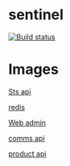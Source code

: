 # sentinel
[![Build status](https://mrtmrcn.visualstudio.com/sentinel/_apis/build/status/sentinel-Azure%20Kubernetes%20Service%20-CI)](https://mrtmrcn.visualstudio.com/sentinel/_build/latest?definitionId=47)


# Images
<p>
<a href="https://hub.docker.com/r/mmercan/sentinel-web-sts/" target="_blank">Sts api</a>
  </p>
  <p>
<a href="https://hub.docker.com/r/mmercan/sentinel-db-redis/" target="_blank">redis</a><br>
  </p>
  <p>
<a href="https://hub.docker.com/r/mmercan/sentinel-web-admin/" target="_blank">Web admin</a><br>
  </p>
  <p>
<a href="https://hub.docker.com/r/mmercan/sentinel-web-api-comms/" target="_blank">comms api</a><br>
  </p>
  <p>
<a href="https://hub.docker.com/r/mmercan/sentinel-web-api-product/" target="_blank">product api</a><br>
  </p>
  
